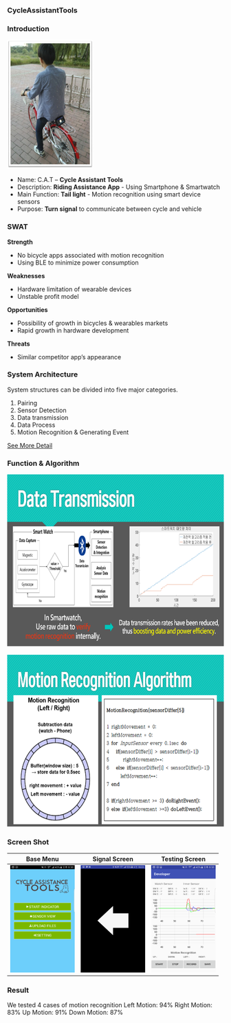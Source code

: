 ### CycleAssistantTools

### Introduction

<img src="https://github.com/CatsProject/CycleAssistantTools/blob/master/datas/p1.jpg" width="200" height="300"><br>

- Name:   C.A.T  –  <b>Cycle Assistant Tools</b> <br>
- Description:  <b>Riding Assistance App</b> - Using Smartphone & Smartwatch <br>
- Main Function:  <b>Tail light</b> - Motion recognition using smart device sensors <br> 
- Purpose:  <b>Turn signal</b> to communicate between cycle and vehicle <br>


### SWAT

<b>Strength</b>
- No bicycle apps associated with motion recognition
- Using BLE to minimize power consumption

<b>Weaknesses</b>
- Hardware limitation of wearable devices
- Unstable profit model

<b>Opportunities</b>
- Possibility of growth in bicycles & 	wearables markets
- Rapid growth in hardware development

<b>Threats</b>
- Similar competitor app’s appearance


### System Architecture


System structures can be divided into five major categories. <br>
1. Pairing <br>
2. Sensor Detection <br>
3. Data transmission <br>
4. Data Process <br>
5. Motion Recognition & Generating Event <br>

[See More Detail](https://github.com/CatsProject/CatsLibrary/wiki/3.-System-Architecture)


### Function & Algorithm

<img src="https://github.com/CatsProject/CycleAssistantTools/blob/master/datas/dt.PNG" width="800" height="400"><br>
<br>
<img src="https://github.com/CatsProject/CycleAssistantTools/blob/master/datas/ag.PNG" width="800" height="400"><br>

### Screen Shot

|Base Menu|Signal Screen|Testing Screen|
|:---:|:---:|:---:|
|<img src="https://github.com/CatsProject/CycleAssistantTools/blob/master/datas/s1.png" width="150" height="250">|<img src="https://github.com/CatsProject/CycleAssistantTools/blob/master/datas/s2.png" width="150" height="250">|<img src="https://github.com/CatsProject/CycleAssistantTools/blob/master/datas/s3.png" width="150" height="250">|

### Result

We tested 4 cases of motion recognition 
Left Motion: 94%
Right Motion: 83%
Up Motion: 91%
Down Motion: 87%



<br>




